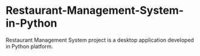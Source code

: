 # Restaurant-Management-System-in-Python

Restaurant Management System project is a desktop application developed in Python platform.

